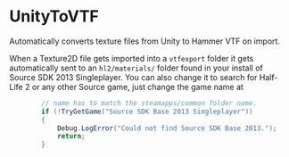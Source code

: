# UnityToVTF
Automatically converts texture files from Unity to Hammer VTF on import.

When a Texture2D file gets imported into a `vtfexport` folder it gets automatically sent to an `hl2/materials/` folder 
found in your install of Source SDK 2013 Singleplayer. You can also change it to search for Half-Life 2 or any other Source game, 
just change the game name at
```cs
        // name has to match the steamapps/common folder name.
        if (!TryGetGame("Source SDK Base 2013 Singleplayer"))
        {
            Debug.LogError("Could not find Source SDK Base 2013.");
            return;
        }
```
